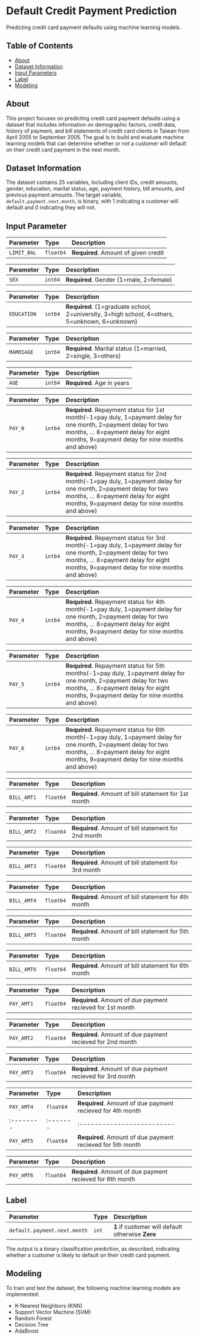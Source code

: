 # Default Credit Payment Prediction

Predicting credit card payment defaults using machine learning models.

## Table of Contents

- [About](#about)
- [Dataset Information](#dataset-information)
- [Input Parameters](#input-parameters)
- [Label](#Label)
- [Modeling](#modeling)

## About

This project focuses on predicting credit card payment defaults using a dataset that includes information on demographic factors, credit data, history of payment, and bill statements of credit card clients in Taiwan from April 2005 to September 2005. The goal is to build and evaluate machine learning models that can determine whether or not a customer will default on their credit card payment in the next month.

## Dataset Information

The dataset contains 25 variables, including client IDs, credit amounts, gender, education, marital status, age, payment history, bill amounts, and previous payment amounts. The target variable, `default.payment.next.month`, is binary, with 1 indicating a customer will default and 0 indicating they will not.

## Input Parameter

| Parameter | Type     | Description                |
| :-------- | :------- | :------------------------- |
| `LIMIT_BAL` | `float64` | **Required**. Amount of given credit |

| Parameter | Type     | Description                |
| :-------- | :------- | :------------------------- |
| `SEX` | `int64` | **Required**. Gender (1=male, 2=female) |

| Parameter | Type     | Description                |
| :-------- | :------- | :------------------------- |
| `EDUCATION` | `int64` | **Required**. (1=graduate school, 2=university, 3=high school, 4=others, 5=unknown, 6=unknown) |

| Parameter | Type     | Description                |
| :-------- | :------- | :------------------------- |
| `MARRIAGE` | `int64` | **Required**. Marital status (1=married, 2=single, 3=others) |

| Parameter | Type     | Description                |
| :-------- | :------- | :------------------------- |
| `AGE` | `int64` | **Required**. Age in years |

| Parameter | Type     | Description                |
| :-------- | :------- | :------------------------- |
| `PAY_0` | `int64` | **Required**. Repayment status for 1st month(-1=pay duly, 1=payment delay for one month, 2=payment delay for two months, … 8=payment delay for eight months, 9=payment delay for nine months and above) |

| Parameter | Type     | Description                |
| :-------- | :------- | :------------------------- |
| `PAY_2` | `int64` | **Required**. Repayment status for 2nd month(-1=pay duly, 1=payment delay for one month, 2=payment delay for two months, … 8=payment delay for eight months, 9=payment delay for nine months and above) |

| Parameter | Type     | Description                |
| :-------- | :------- | :------------------------- |
| `PAY_3` | `int64` | **Required**. Repayment status for 3rd month(-1=pay duly, 1=payment delay for one month, 2=payment delay for two months, … 8=payment delay for eight months, 9=payment delay for nine months and above) |

| Parameter | Type     | Description                |
| :-------- | :------- | :------------------------- |
| `PAY_4` | `int64` | **Required**. Repayment status for 4th month(-1=pay duly, 1=payment delay for one month, 2=payment delay for two months, … 8=payment delay for eight months, 9=payment delay for nine months and above) |

| Parameter | Type     | Description                |
| :-------- | :------- | :------------------------- |
| `PAY_5` | `int64` | **Required**. Repayment status for 5th months(-1=pay duly, 1=payment delay for one month, 2=payment delay for two months, … 8=payment delay for eight months, 9=payment delay for nine months and above) |

| Parameter | Type     | Description                |
| :-------- | :------- | :------------------------- |
| `PAY_6` | `int64` | **Required**. Repayment status for 6th month(-1=pay duly, 1=payment delay for one month, 2=payment delay for two months, … 8=payment delay for eight months, 9=payment delay for nine months and above) |

| Parameter | Type     | Description                |
| :-------- | :------- | :------------------------- |
| `BILL_AMT1` | `float64` | **Required**. Amount of bill statement for 1st month|

| Parameter | Type     | Description                |
| :-------- | :------- | :------------------------- |
| `BILL_AMT2` | `float64` | **Required**. Amount of bill statement for 2nd month |

| Parameter | Type     | Description                |
| :-------- | :------- | :------------------------- |
| `BILL_AMT3` | `float64` | **Required**. Amount of bill statement for 3rd month |

| Parameter | Type     | Description                |
| :-------- | :------- | :------------------------- |
| `BILL_AMT4` | `float64` | **Required**. Amount of bill statement for 4th month |

| Parameter | Type     | Description                |
| :-------- | :------- | :------------------------- |
| `BILL_AMT5` | `float64` | **Required**. Amount of bill statement for 5th month|

| Parameter | Type     | Description                |
| :-------- | :------- | :------------------------- |
| `BILL_AMT6` | `float64` | **Required**. Amount of bill statement for 6th month |

| Parameter | Type     | Description                |
| :-------- | :------- | :------------------------- |
| `PAY_AMT1` | `float64` | **Required**. Amount of due payment recieved for 1st month |

| Parameter | Type     | Description                |
| :-------- | :------- | :------------------------- |
| `PAY_AMT2` | `float64` | **Required**. Amount of due payment recieved for 2nd month |

| Parameter | Type     | Description                |
| :-------- | :------- | :------------------------- |
| `PAY_AMT3` | `float64` | **Required**. Amount of due payment recieved for 3rd month |

| Parameter | Type     | Description                |
| :-------- | :------- | :------------------------- |
| `PAY_AMT4` | `float64` | **Required**. Amount of due payment recieved for 4th month |
| :-------- | :------- | :------------------------- |
| `PAY_AMT5` | `float64` | **Required**. Amount of due payment recieved for 5th month |

| Parameter | Type     | Description                |
| :-------- | :------- | :------------------------- |
| `PAY_AMT6` | `float64` | **Required**. Amount of due payment recieved for 6th month |

## Label

| Parameter | Type     | Description                       |
| :-------- | :------- | :-------------------------------- |
| `default.payment.next.month`      | `int` | **1** if customer will default otherwise **Zero**|

The output is a binary classification prediction, as described, indicating whether a customer is likely to default on their credit card payment.

## Modeling

To train and test the dataset, the following machine learning models are implemented:
- K-Nearest Neighbors (KNN)
- Support Vector Machine (SVM)
- Random Forest
- Decision Tree
- AdaBoost

